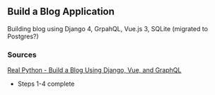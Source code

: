 ## Build a Blog Application
Building blog using Django 4, GrpahQL, Vue.js 3, SQLite (migrated to Postgres?)

### Sources
[Real Python - Build a Blog Using Django, Vue, and GraphQL](https://realpython.com/python-django-blog/)
* Steps 1-4 complete